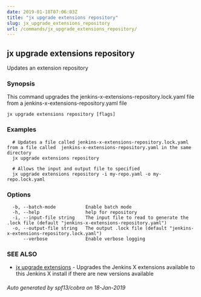 ```yaml
---
date: 2019-01-18T07:06:03Z
title: "jx upgrade extensions repository"
slug: jx_upgrade_extensions_repository
url: /commands/jx_upgrade_extensions_repository/
---
```

## jx upgrade extensions repository

Updates an extension repository

### Synopsis

This command upgrades the jenkins-x-extensions-repository.lock.yaml file from a jenkins-x-extensions-repository.yaml file

```
jx upgrade extensions repository [flags]
```

### Examples

```
  # Updates a file called jenkins-x-extensions-repository.lock.yaml from a file called  jenkins-x-extensions-repository.yaml in the same directory
  jx upgrade extensions repository
  
  # Allows the input and output file to specified
  jx upgrade extensions repository -i my-repo.yaml -o my-repo.lock.yaml
```

### Options

```
  -b, --batch-mode           Enable batch mode
  -h, --help                 help for repository
  -i, --input-file string    The input file to read to generate the .lock file (default "jenkins-x-extensions-repository.yaml")
  -o, --output-file string   The output .lock file (default "jenkins-x-extensions-repository.lock.yaml")
      --verbose              Enable verbose logging
```

### SEE ALSO

* [jx upgrade extensions](/commands/jx_upgrade_extensions/)	 - Upgrades the Jenkins X extensions available to this Jenkins X install if there are new versions available

###### Auto generated by spf13/cobra on 18-Jan-2019
